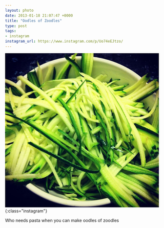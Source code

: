 ```yaml
---
layout: photo
date: 2013-01-18 21:07:47 +0000
title: "Oodles of Zoodles"
type: post
tags:
- instagram
instagram_url: https://www.instagram.com/p/Uo74eEJtzo/
---
```


![Instagram - Uo74eEJtzo](/img/Uo74eEJtzo.jpg){:class="instagram"}

Who needs pasta when you can make oodles of zoodles
